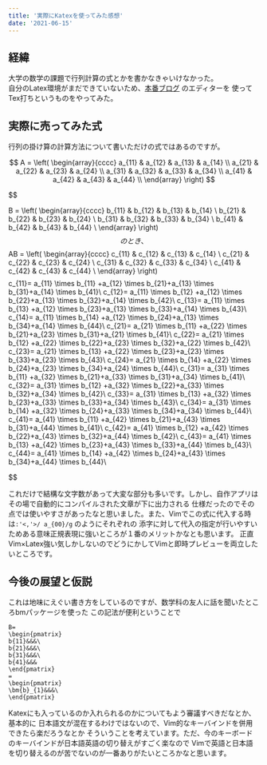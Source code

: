 ```yaml
---
title: '実際にKatexを使ってみた感想'
date: '2021-06-15'
---
```

## 経緯
大学の数学の課題で行列計算の式とかを書かなきゃいけなかった。\
自分のLatex環境がまだできていないため、[本番ブログ]("https://master.d2vcvixqqvmyar.amplifyapp.com/portfolio") のエディターを
使ってTex打ちというものをやってみた。

## 実際に売ってみた式
行列の掛け算の計算方法について書いただけの式ではあるのですが。

$$
A = \left( \begin{array}{cccc}
a_{11} & a_{12} &  a_{13} & a_{14} \\
a_{21} & a_{22} &  a_{23} & a_{24} \\
a_{31} & a_{32} &  a_{33} & a_{34} \\
a_{41} & a_{42} &  a_{43} & a_{44} \\
\end{array} \right)
$$

$$

B = \left( \begin{array}{cccc}
b_{11} & b_{12} & b_{13} & b_{14} \\
b_{21} & b_{22} &  b_{23} & b_{24} \\
b_{31} & b_{32} &  b_{33} & b_{34} \\
b_{41} & b_{42} &  b_{43} & b_{44} \\
\end{array} \right)
$$
のとき、
$$
AB = \left( \begin{array}{cccc}
c_{11} & c_{12} & c_{13} & c_{14} \\
c_{21} & c_{22} &  c_{23} & c_{24} \\
c_{31} & c_{32} &  c_{33} & c_{34} \\
c_{41} & c_{42} &  c_{43} & c_{44} \\
\end{array} \right)
$$
$$
c_{11}= a_{11} \times b_{11} +a_{12} \times b_{21}+a_{13} \times b_{31}+a_{14} \times b_{41}\\
c_{12}= a_{11} \times b_{12} +a_{12} \times b_{22}+a_{13} \times b_{32}+a_{14} \times b_{42}\\
c_{13}= a_{11} \times b_{13} +a_{12} \times b_{23}+a_{13} \times b_{33}+a_{14} \times b_{43}\\
c_{14}= a_{11} \times b_{14} +a_{12} \times b_{24}+a_{13} \times b_{34}+a_{14} \times b_{44}\\
c_{21}= a_{21} \times b_{11} +a_{22} \times b_{21}+a_{23} \times b_{31}+a_{21} \times b_{41}\\
c_{22}= a_{21} \times b_{12} +a_{22} \times b_{22}+a_{23} \times b_{32}+a_{22} \times b_{42}\\
c_{23}= a_{21} \times b_{13} +a_{22} \times b_{23}+a_{23} \times b_{33}+a_{23} \times b_{43}\\
c_{24}= a_{21} \times b_{14} +a_{22} \times b_{24}+a_{23} \times b_{34}+a_{24} \times b_{44}\\
c_{31}= a_{31} \times b_{11} +a_{32} \times b_{21}+a_{33} \times b_{31}+a_{34} \times b_{41}\\
c_{32}= a_{31} \times b_{12} +a_{32} \times b_{22}+a_{33} \times b_{32}+a_{34} \times b_{42}\\
c_{33}= a_{31} \times b_{13} +a_{32} \times b_{23}+a_{33} \times b_{33}+a_{34} \times b_{43}\\
c_{34}= a_{31} \times b_{14} +a_{32} \times b_{24}+a_{33} \times b_{34}+a_{34} \times b_{44}\\
c_{41}= a_{41} \times b_{11} +a_{42} \times b_{21}+a_{43} \times b_{31}+a_{44} \times b_{41}\\
c_{42}= a_{41} \times b_{12} +a_{42} \times b_{22}+a_{43} \times b_{32}+a_{44} \times b_{42}\\
c_{43}= a_{41} \times b_{13} +a_{42} \times b_{23}+a_{43} \times b_{33}+a_{44} \times b_{43}\\
c_{44}= a_{41} \times b_{14} +a_{42} \times b_{24}+a_{43} \times b_{34}+a_{44} \times b_{44}\\

$$

これだけで結構な文字数があって大変な部分も多いです。しかし、自作アプリはその場で自動的にコンパイルされた文章が下に出力される
仕様だったのでその点では使いやすさがあったなと思いました。また、Vimでこの式に代入する時は``:'<,'>/ a_{00}/g`` のようにそれぞれの
添字に対して代入の指定が行いやすいためある意味正規表現に強いところが１番のメリットかなとも思います。
正直Vim×Latex強い気しかしないのでどうにかしてVimと即時プレビューを両立したいところです。

## 今後の展望と仮説

これは地味にえぐい書き方をしているのですが、数学科の友人に話を聞いたところbmパッケージを使った
この記法が便利ということで
```text
B=
\begin{pmatrix}
b{11}&&&\
b{21}&&&\
b{31}&&&\
b{41}&&&
\end{pmatrix}
=
\begin{pmatrix}
\bm{b}_{1}&&&\
\end{pmatrix}
```
Katexにも入っているのか入れられるのかについてもよう審議すべきだなとか、基本的に
日本語文が混在するわけではないので、Vim的なキーバインドを併用できたら楽だろうなとか
そういうことを考えています。ただ、今のキーボードのキーバインドが日本語英語の切り替えがすごく楽なので
Vimで英語と日本語を切り替えるのが苦でないのが一番ありがたいところかなと思います。